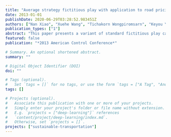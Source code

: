 ```yaml
---
title: "Average strategy fictitious play with application to road pricing"
date: 2013-01-01
publishDate: 2020-06-29T03:28:52.983451Z
authors: ["Nan Xiao", "Xuehe Wang", "Tichakorn Wongpiromsarn", "Keyou You", "Lihua Xie", "Emilio Frazzoli", "Daniela Rus"]
publication_types: ["1"]
abstract: "This paper presents a variant of standard fictitious play called average strategy fictitious play (ASFP) for large-scale repeated congestion games, where only a weighted running average of all other players' actions is assumed to be available to each player. It reduces the burden of both information gathering and information processing for each player. Compared to joint strategy fictitious play (JSFP) studied in the literature, the updating process of utility functions for each player is avoided. We prove that there exists at least one pure strategy Nash equilibrium for the congestion game under investigation, and the players' actions generated by ASFP with inertia (players' reluctance to change their previous actions) converge to a Nash equilibrium almost surely. The results are applied in road pricing design to achieve socially beneficial trip timing. Simulation results are provided based on the real traffic data for the Singapore case study."
featured: false
publication: "*2013 American Control Conference*"

# Summary. An optional shortened abstract.
summary: ""

# Digital Object Identifier (DOI)
doi: ""

# Tags (optional).
#   Set `tags = []` for no tags, or use the form `tags = ["A Tag", "Another Tag"]` for one or more tags.
tags: []

# Projects (optional).
#   Associate this publication with one or more of your projects.
#   Simply enter your project's folder or file name without extension.
#   E.g. `projects = ["deep-learning"]` references
#   `content/project/deep-learning/index.md`.
#   Otherwise, set `projects = []`.
projects: ["sustainable-transportation"]
---
```

